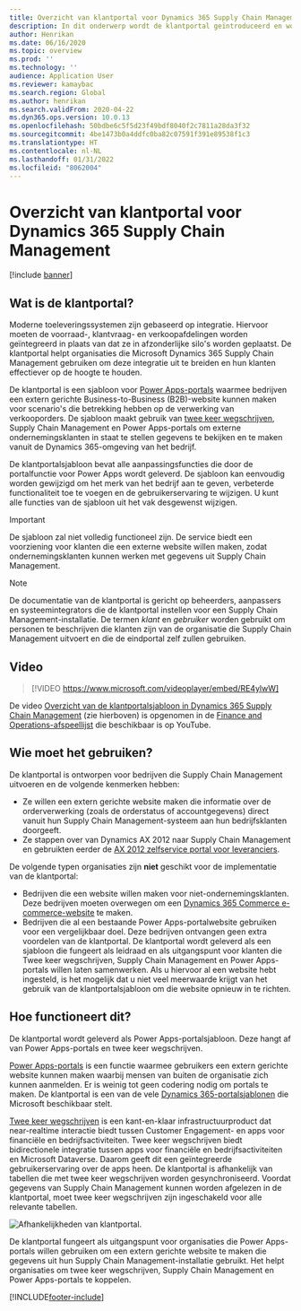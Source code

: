 ```yaml
---
title: Overzicht van klantportal voor Dynamics 365 Supply Chain Management (bevat video)
description: In dit onderwerp wordt de klantportal geïntroduceerd en wordt uitgelegd wie de portal moet gebruiken en hoe deze werkt.
author: Henrikan
ms.date: 06/16/2020
ms.topic: overview
ms.prod: ''
ms.technology: ''
audience: Application User
ms.reviewer: kamaybac
ms.search.region: Global
ms.author: henrikan
ms.search.validFrom: 2020-04-22
ms.dyn365.ops.version: 10.0.13
ms.openlocfilehash: 50bdbe6c5f5d23f49bdf8040f2c7811a28da3f32
ms.sourcegitcommit: 4be1473b0a4ddfc0ba82c07591f391e89538f1c3
ms.translationtype: HT
ms.contentlocale: nl-NL
ms.lasthandoff: 01/31/2022
ms.locfileid: "8062004"
---
```

# <a name="customer-portal-for-dynamics-365-supply-chain-management-overview"></a>Overzicht van klantportal voor Dynamics 365 Supply Chain Management

[!include [banner](../includes/banner.md)]


## <a name="what-is-the-customer-portal"></a>Wat is de klantportal?

Moderne toeleveringssystemen zijn gebaseerd op integratie. Hiervoor moeten de voorraad-, klantvraag- en verkoopafdelingen worden geïntegreerd in plaats van dat ze in afzonderlijke silo's worden geplaatst. De klantportal helpt organisaties die Microsoft Dynamics 365 Supply Chain Management gebruiken om deze integratie uit te breiden en hun klanten effectiever op de hoogte te houden.

De klantportal is een sjabloon voor [Power Apps-portals](/powerapps/maker/portals/overview) waarmee bedrijven een extern gerichte Business-to-Business (B2B)-website kunnen maken voor scenario's die betrekking hebben op de verwerking van verkooporders. De sjabloon maakt gebruik van [twee keer wegschrijven](../../fin-ops-core/dev-itpro/data-entities/dual-write/dual-write-home-page.md), Supply Chain Management en Power Apps-portals om externe ondernemingsklanten in staat te stellen gegevens te bekijken en te maken vanuit de Dynamics 365-omgeving van het bedrijf.

De klantportalsjabloon bevat alle aanpassingsfuncties die door de portalfunctie voor Power Apps wordt geleverd. De sjabloon kan eenvoudig worden gewijzigd om het merk van het bedrijf aan te geven, verbeterde functionaliteit toe te voegen en de gebruikerservaring te wijzigen. U kunt alle functies van de sjabloon uit het vak desgewenst wijzigen.

> [!IMPORTANT]
> De sjabloon zal niet volledig functioneel zijn. De service biedt een voorziening voor klanten die een externe website willen maken, zodat ondernemingsklanten kunnen werken met gegevens uit Supply Chain Management.

> [!NOTE]
> De documentatie van de klantportal is gericht op beheerders, aanpassers en systeemintegrators die de klantportal instellen voor een Supply Chain Management-installatie. De termen _klant_ en _gebruiker_ worden gebruikt om personen te beschrijven die klanten zijn van de organisatie die Supply Chain Management uitvoert en die de eindportal zelf zullen gebruiken.

## <a name="video"></a>Video

> [!VIDEO https://www.microsoft.com/videoplayer/embed/RE4ylwW]

De video [Overzicht van de klantportalsjabloon in Dynamics 365 Supply Chain Management](https://youtu.be/nPrqoLuHfV8) (zie hierboven) is opgenomen in de [Finance and Operations-afspeellijst](https://www.youtube.com/playlist?list=PLcakwueIHoT_SYfIaPGoOhloFoCXiUSyW) die beschikbaar is op YouTube.

## <a name="who-should-use-it"></a>Wie moet het gebruiken?

De klantportal is ontworpen voor bedrijven die Supply Chain Management uitvoeren en de volgende kenmerken hebben:

- Ze willen een extern gerichte website maken die informatie over de orderverwerking (zoals de orderstatus of accountgegevens) direct vanuit hun Supply Chain Management-systeem aan hun bedrijfsklanten doorgeeft.
- Ze stappen over van Dynamics AX 2012 naar Supply Chain Management en gebruikten eerder de [AX 2012 zelfservice portal voor leveranciers](/dynamicsax-2012/appuser-itpro/about-the-customer-self-service-portal).

De volgende typen organisaties zijn **niet** geschikt voor de implementatie van de klantportal:

- Bedrijven die een website willen maken voor niet-ondernemingsklanten. Deze bedrijven moeten overwegen om een [Dynamics 365 Commerce e-commerce-website](../../commerce/create-ecommerce-site.md) te maken.
- Bedrijven die al een bestaande Power Apps-portalwebsite gebruiken voor een vergelijkbaar doel. Deze bedrijven ontvangen geen extra voordelen van de klantportal. De klantportal wordt geleverd als een sjabloon die fungeert als leidraad en als uitgangspunt voor klanten die Twee keer wegschrijven, Supply Chain Management en Power Apps-portals willen laten samenwerken. Als u hiervoor al een website hebt ingesteld, is het mogelijk dat u niet veel meerwaarde krijgt van het gebruik van de klantportalsjabloon om die website opnieuw in te richten.

## <a name="how-does-it-work"></a>Hoe functioneert dit?

De klantportal wordt geleverd als Power Apps-portalsjabloon. Deze hangt af van Power Apps-portals en twee keer wegschrijven.

[Power Apps-portals](/powerapps/maker/portals/overview) is een functie waarmee gebruikers een extern gerichte website kunnen maken waarbij mensen van buiten de organisatie zich kunnen aanmelden. Er is weinig tot geen codering nodig om portals te maken. De klantportal is een van de vele [Dynamics 365-portalsjablonen](/powerapps/maker/portals/portal-templates#environment-with-model-driven-apps-in-dynamics-365) die Microsoft beschikbaar stelt.

[Twee keer wegschrijven](/powerapps/maker/portals/overview) is een kant-en-klaar infrastructuurproduct dat near-realtime interactie biedt tussen Customer Engagement- en apps voor financiële en bedrijfsactiviteiten. Twee keer wegschrijven biedt bidirectionele integratie tussen apps voor financiële en bedrijfsactiviteiten en Microsoft Dataverse. Daarom geeft dit een geïntegreerde gebruikerservaring over de apps heen. De klantportal is afhankelijk van tabellen die met twee keer wegschrijven worden gesynchroniseerd. Voordat gegevens van Supply Chain Management kunnen worden afgelezen in de klantportal, moet twee keer wegschrijven zijn ingeschakeld voor alle relevante tabellen.

![Afhankelijkheden van klantportal.](media/customer-portal-elements.png "Afhankelijkheden van klantportal")

De klantportal fungeert als uitgangspunt voor organisaties die Power Apps-portals willen gebruiken om een extern gerichte website te maken die gegevens uit hun Supply Chain Management-installatie gebruikt. Het helpt organisaties om twee keer wegschrijven, Supply Chain Management en Power Apps-portals te koppelen.


[!INCLUDE[footer-include](../../includes/footer-banner.md)]
